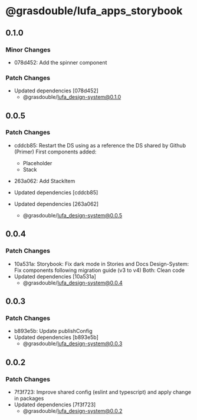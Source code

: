 # @grasdouble/lufa_apps_storybook

## 0.1.0

### Minor Changes

- 078d452: Add the spinner component

### Patch Changes

- Updated dependencies [078d452]
  - @grasdouble/lufa_design-system@0.1.0

## 0.0.5

### Patch Changes

- cddcb85: Restart the DS using as a reference the DS shared by Github (Primer)
  First components added:

  - Placeholder
  - Stack

- 263a062: Add StackItem
- Updated dependencies [cddcb85]
- Updated dependencies [263a062]
  - @grasdouble/lufa_design-system@0.0.5

## 0.0.4

### Patch Changes

- 10a531a: Storybook: Fix dark mode in Stories and Docs
  Design-System: Fix components following migration guide (v3 to v4)
  Both: Clean code
- Updated dependencies [10a531a]
  - @grasdouble/lufa_design-system@0.0.4

## 0.0.3

### Patch Changes

- b893e5b: Update publishConfig
- Updated dependencies [b893e5b]
  - @grasdouble/lufa_design-system@0.0.3

## 0.0.2

### Patch Changes

- 7f3f723: Improve shared config (eslint and typescript) and apply change in packages
- Updated dependencies [7f3f723]
  - @grasdouble/lufa_design-system@0.0.2
